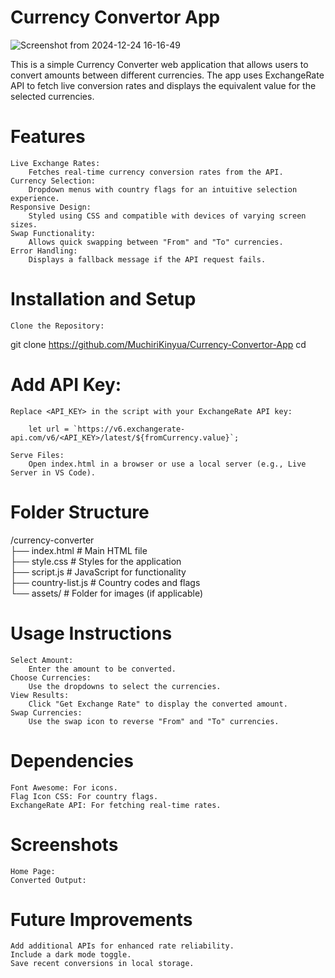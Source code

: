 # Currency Convertor App </br>

![Screenshot from 2024-12-24 16-16-49](https://github.com/user-attachments/assets/794a0508-4783-4984-9211-37d0bfc5cc19) </br>

This is a simple Currency Converter web application that allows users to convert amounts between different currencies. The app uses ExchangeRate API to fetch live conversion rates and displays the equivalent value for the selected currencies.
# Features

    Live Exchange Rates:
        Fetches real-time currency conversion rates from the API.
    Currency Selection:
        Dropdown menus with country flags for an intuitive selection experience.
    Responsive Design:
        Styled using CSS and compatible with devices of varying screen sizes.
    Swap Functionality:
        Allows quick swapping between "From" and "To" currencies.
    Error Handling:
        Displays a fallback message if the API request fails.

# Installation and Setup

    Clone the Repository:

git clone https://github.com/MuchiriKinyua/Currency-Convertor-App
cd <repository-folder>

# Add API Key:

    Replace <API_KEY> in the script with your ExchangeRate API key:

        let url = `https://v6.exchangerate-api.com/v6/<API_KEY>/latest/${fromCurrency.value}`;

    Serve Files:
        Open index.html in a browser or use a local server (e.g., Live Server in VS Code).

# Folder Structure

/currency-converter </br>
├── index.html         # Main HTML file </br>
├── style.css          # Styles for the application </br>
├── script.js          # JavaScript for functionality </br>
├── country-list.js    # Country codes and flags </br>
└── assets/            # Folder for images (if applicable)

# Usage Instructions

    Select Amount:
        Enter the amount to be converted.
    Choose Currencies:
        Use the dropdowns to select the currencies.
    View Results:
        Click "Get Exchange Rate" to display the converted amount.
    Swap Currencies:
        Use the swap icon to reverse "From" and "To" currencies.

# Dependencies

    Font Awesome: For icons.
    Flag Icon CSS: For country flags.
    ExchangeRate API: For fetching real-time rates.

# Screenshots

    Home Page:
    Converted Output:

# Future Improvements

    Add additional APIs for enhanced rate reliability.
    Include a dark mode toggle.
    Save recent conversions in local storage.
